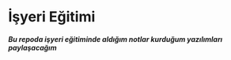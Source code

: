 # İşyeri Eğitimi

##### Bu repoda işyeri eğitiminde aldığım notlar kurduğum yazılımları paylaşacağım

